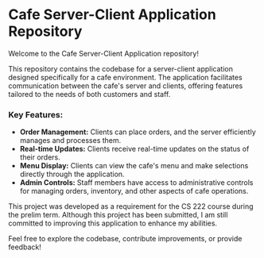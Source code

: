 # Cafe Server-Client Application Repository

Welcome to the Cafe Server-Client Application repository!

This repository contains the codebase for a server-client application designed specifically for a cafe environment. The application facilitates communication between the cafe's server and clients, offering features tailored to the needs of both customers and staff.

### Key Features:
- **Order Management:** Clients can place orders, and the server efficiently manages and processes them.
- **Real-time Updates:** Clients receive real-time updates on the status of their orders.
- **Menu Display:** Clients can view the cafe's menu and make selections directly through the application.
- **Admin Controls:** Staff members have access to administrative controls for managing orders, inventory, and other aspects of cafe operations.

This project was developed as a requirement for the CS 222 course during the prelim term. Although this project has been submitted, I am still committed to improving this application to enhance my abilities.

Feel free to explore the codebase, contribute improvements, or provide feedback!
